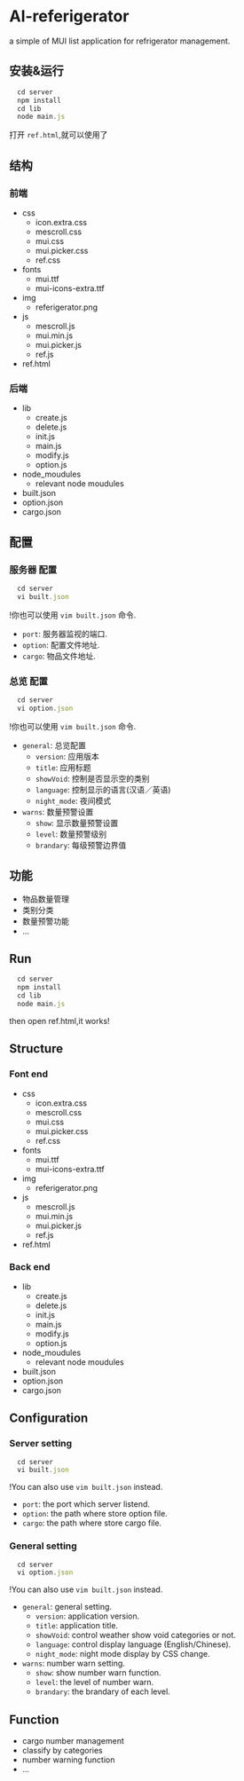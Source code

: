 # AI-referigerator
a simple of MUI list application for refrigerator management.

## 安装&运行
``` javascript
  cd server
  npm install
  cd lib
  node main.js
```
打开 `ref.html`,就可以使用了
## 结构
### 前端
* css
  * icon.extra.css
  * mescroll.css
  * mui.css
  * mui.picker.css
  * ref.css
* fonts
  * mui.ttf
  * mui-icons-extra.ttf
* img
  * referigerator.png
* js
  * mescroll.js
  * mui.min.js
  * mui.picker.js
  * ref.js
* ref.html
### 后端
* lib
  * create.js
  * delete.js
  * init.js
  * main.js
  * modify.js
  * option.js
* node_moudules
  * relevant node moudules
* built.json
* option.json
* cargo.json
## 配置
### 服务器 配置
``` javascript
  cd server
  vi built.json
```
!你也可以使用 `vim built.json` 命令.
* `port`: 服务器监视的端口.
* `option`: 配置文件地址.
* `cargo`: 物品文件地址.

### 总览 配置
``` javascript
  cd server
  vi option.json
```
!你也可以使用 `vim built.json` 命令.
* `general`: 总览配置
  * `version`: 应用版本
  * `title`: 应用标题
  * `showVoid`: 控制是否显示空的类别
  * `language`: 控制显示的语言(汉语／英语)
  * `night_mode`: 夜间模式
* `warns`: 数量预警设置
  * `show`: 显示数量预警设置
  * `level`: 数量预警级别
  * `brandary`: 每级预警边界值

## 功能
* 物品数量管理
* 类别分类
* 数量预警功能
* ...

## Run
``` javascript
  cd server
  npm install
  cd lib
  node main.js
```
then open ref.html,it works!
## Structure
### Font end
* css
  * icon.extra.css
  * mescroll.css
  * mui.css
  * mui.picker.css
  * ref.css
* fonts
  * mui.ttf
  * mui-icons-extra.ttf
* img
  * referigerator.png
* js
  * mescroll.js
  * mui.min.js
  * mui.picker.js
  * ref.js
* ref.html
### Back end
* lib
  * create.js
  * delete.js
  * init.js
  * main.js
  * modify.js
  * option.js
* node_moudules
  * relevant node moudules
* built.json
* option.json
* cargo.json
## Configuration
### Server setting
``` javascript
  cd server
  vi built.json
```
!You can also use `vim built.json` instead.
* `port`: the port which server listend.
* `option`: the path where store option file.
* `cargo`: the path where store cargo file.

### General setting
``` javascript
  cd server
  vi option.json
```
!You can also use `vim built.json` instead.
* `general`: general setting.
  * `version`: application version.
  * `title`: application title.
  * `showVoid`: control weather show void categories or not.
  * `language`: control display language (English/Chinese).
  * `night_mode`: night mode display by CSS change.
* `warns`: number warn setting.
  * `show`: show number warn function.
  * `level`: the level of number warn.
  * `brandary`: the brandary of each level.

## Function
* cargo number management
* classify by categories
* number warning function
* ...

